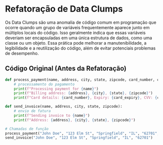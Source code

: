 # Refatoração de Data Clumps

Os Data Clumps são uma anomalia de código comum em programação que ocorre quando um grupo de variáveis frequentemente aparece junto em múltiplos locais do código. Isso geralmente indica que essas variáveis deveriam ser encapsuladas em uma única estrutura de dados, como uma classe ou um objeto. Essa prática pode melhorar a manutenibilidade, a legibilidade e a reutilização do código, além de evitar potenciais problemas de desempenho.

## Código Original (Antes da Refatoração)

```python
def process_payment(name, address, city, state, zipcode, card_number, card_expiry, card_cvv):
    # processamento do pagamento
    print(f"Processing payment for {name}")
    print(f"Billing address: {address}, {city}, {state}, {zipcode}")
    print(f"Card details: {card_number}, Expiry: {card_expiry}, CVV: {card_cvv}")

def send_invoice(name, address, city, state, zipcode):
    # envio de fatura
    print(f"Sending invoice to {name}")
    print(f"Address: {address}, {city}, {state}, {zipcode}")

# Chamadas de função
process_payment("John Doe", "123 Elm St", "Springfield", "IL", "62701", "1234567812345678", "12/25", "123")
send_invoice("John Doe", "123 Elm St", "Springfield", "IL", "62701")
